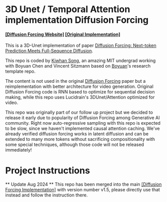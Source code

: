 # 3D Unet / Temporal Attention implementation Diffusion Forcing

#### [[Diffusion Forcing Website]](https://boyuan.space/diffusion-forcing) [[Original Implementation]](https://github.com/buoyancy99/diffusion-forcing)

This is a 3D-Unet implementation of paper [Diffusion Forcing: Next-token Prediction Meets Full-Sequence Diffusion](https://boyuan.space/diffusion-forcing).

This repo is coded by [Kiwhan Song](https://www.linkedin.com/in/kiwhan-song/), an amazing MIT undergrad working with Boyuan Chen and Vincent Sitzmann based on [Boyuan](https://boyuan.space/)'s research template repo.

The content is not used in the original [Diffusion Forcing](https://boyuan.space/diffusion-forcing) paper but a reimplementation with better architecture for video generation. Original Diffusion Forcing code is RNN based to optimize for sequential decision making, while this repo uses Lucidrain's 3DUnet/Attention optimized for video.

This repo was originally part of our follow up project but we decided to release it early due to popularity of Diffusion Forcing among Generative AI community. Right now auto-regressive sampling with this repo is expected to be slow, since we haven't implemented causal attention caching. We've already verified diffusion forcing works in latent diffusion and can be extended to many more tokens without sacrificing compositionality with some special techniques, although those code will not be released immediately!

# Project Instructions
** Update Aug 2024 ** This repo has been merged into the main [[Diffusion Forcing Implementation]](https://github.com/buoyancy99/diffusion-forcing) with version number v1.5, please directly use that instead and follow the instruction there.
